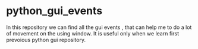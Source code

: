 # python_gui_events
In this repository we can find all the gui events , that can help me to do a lot of movement on the using window.
It is useful only when we learn first prevoious python gui repository.
